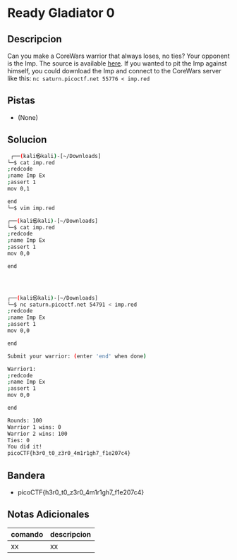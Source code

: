 # Ready Gladiator 0

## Descripcion
Can you make a CoreWars warrior that always loses, no ties? Your opponent is the Imp. The source is available [here](https://artifacts.picoctf.net/c/309/imp.red). If you wanted to pit the Imp against himself, you could download the Imp and connect to the CoreWars server like this: `nc saturn.picoctf.net 55776 < imp.red`

## Pistas
* (None)

## Solucion 
```bash
 ┌──(kali㉿kali)-[~/Downloads]
└─$ cat imp.red
;redcode
;name Imp Ex
;assert 1
mov 0,1

end                                                                    ┌──(alexia㉿alexHM)-[~/Downloads]
└─$ vim imp.red

┌──(kali㉿kali)-[~/Downloads]
└─$ cat imp.red
;redcode
;name Imp Ex
;assert 1
mov 0,0

end



                                                                                                      
┌──(kali㉿kali)-[~/Downloads]
└─$ nc saturn.picoctf.net 54791 < imp.red
;redcode
;name Imp Ex
;assert 1
mov 0,0

end

Submit your warrior: (enter 'end' when done)

Warrior1:
;redcode
;name Imp Ex
;assert 1
mov 0,0

end

Rounds: 100
Warrior 1 wins: 0
Warrior 2 wins: 100
Ties: 0
You did it!
picoCTF{h3r0_t0_z3r0_4m1r1gh7_f1e207c4}


```
## Bandera
* picoCTF{h3r0_t0_z3r0_4m1r1gh7_f1e207c4}

## Notas Adicionales 
|comando|descripcion|
|---|---|
|xx|xx|
